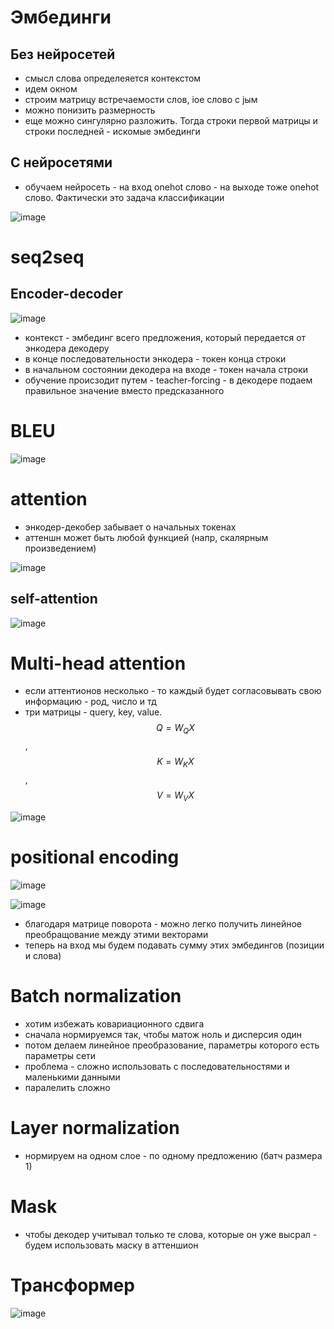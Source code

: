 # Эмбединги

## Без нейросетей

* смысл слова определеяется контекстом
* идем окном
* строим матрицу встречаемости слов, iое слово с jым
* можно понизить размерность
* еще можно сингулярно разложить. Тогда строки первой матрицы и строки последней - искомые эмбединги

## С нейросетями

* обучаем нейросеть - на вход onehot слово - на выходе тоже onehot слово. Фактически это задача классификации 

![image](https://github.com/timattt/Tmp/assets/25401699/3ed4276a-1107-4b4f-bcac-839f275cdd8d)

# seq2seq

## Encoder-decoder

![image](https://github.com/timattt/Tmp/assets/25401699/a1f2a5fc-8fbe-438a-8713-65aad2eedeff)

* контекст - эмбединг всего предложения, который передается от энкодера декодеру
* в конце последовательности энкодера - токен конца строки
* в начальном состоянии декодера на входе - токен начала строки
* обучение происзодит путем - teacher-forcing - в декодере подаем правильное значение вместо предсказанного

# BLEU

![image](https://github.com/timattt/Tmp/assets/25401699/7a182c6c-c7ed-4800-a321-b4601c0c6e95)

# attention

* энкодер-декобер забывает о начальных токенах
* аттеншн может быть любой функцией (напр, скалярным произведением)

![image](https://github.com/timattt/Tmp/assets/25401699/8bb9f4d2-365d-4d2b-941a-0729c6b2c2fb)

## self-attention

![image](https://github.com/timattt/Tmp/assets/25401699/1f49b084-3fb6-4ed6-a071-a090777fb928)

# Multi-head attention

* если аттентионов несколько - то каждый будет согласовывать свою информацию - род, число и тд
* три матрицы - query, key, value. $$Q = W_Q X$$, $$K = W_K X$$, $$V = W_V X$$

![image](https://github.com/timattt/Tmp/assets/25401699/44c30482-1b6e-41e3-9213-1fc674facdd8)

# positional encoding

![image](https://github.com/timattt/Tmp/assets/25401699/1d504e8c-d3cc-4d16-b39b-25b888bc4e87)

![image](https://github.com/timattt/Tmp/assets/25401699/9194640f-b3d3-40cd-9ab5-c0422ab1b77a)

* благодаря матрице поворота - можно легко получить линейное преобращование между этими векторами
* теперь на вход мы будем подавать сумму этих эмбедингов (позиции и слова)

# Batch normalization

* хотим избежать ковариационного сдвига
* сначала нормируемся так, чтобы матож ноль и дисперсия один
* потом делаем линейное преобразование, параметры которого есть параметры сети
* проблема - сложно использовать с последовательностями и маленькими данными
* паралелить сложно

# Layer normalization

* нормируем на одном слое - по одному предложению (батч размера 1)

# Mask

* чтобы декодер учитывал только те слова, которые он уже высрал - будем использовать маску в аттеншион

# Трансформер

![image](https://github.com/timattt/Tmp/assets/25401699/861807c6-b039-45e0-8e2b-14a948f8115b)
